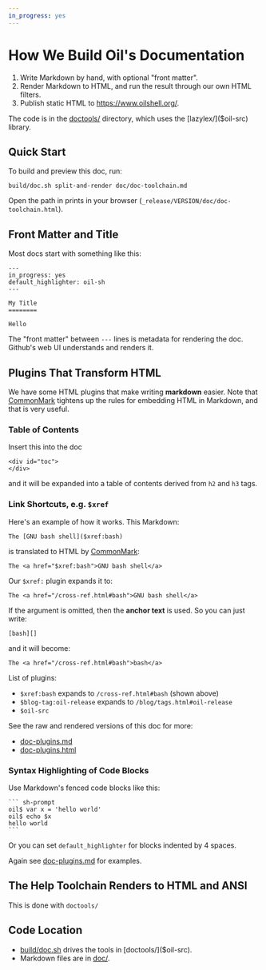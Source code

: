 ```yaml
---
in_progress: yes
---
```


How We Build Oil's Documentation
================================

1. Write Markdown by hand, with optional "front matter".
2. Render Markdown to HTML, and run the result through our own HTML filters.
3. Publish static HTML to <https://www.oilshell.org/>.

The code is in the [doctools/]($oil-src) directory, which uses the
[lazylex/]($oil-src)  library.

<div id="toc">
</div>

## Quick Start

To build and preview this doc, run:

    build/doc.sh split-and-render doc/doc-toolchain.md

Open the path in prints in your browser
(`_release/VERSION/doc/doc-toolchain.html`).

## Front Matter and Title

Most docs start with something like this:

    ---
    in_progress: yes
    default_highlighter: oil-sh
    ---

    My Title
    ========

    Hello

The "front matter" between `---` lines is metadata for rendering the doc.
Github's web UI understands and renders it.

## Plugins That Transform HTML

We have some HTML plugins that make writing **markdown** easier.
Note that [CommonMark][] tightens up the rules for embedding HTML in Markdown,
and that is very useful.

[CommonMark]: https://www.oilshell.org/blog/2018/02/14.html 

### Table of Contents

Insert this into the doc

    <div id="toc">
    </div>

and it will be expanded into a table of contents derived from `h2` and `h3`
tags.

### Link Shortcuts, e.g. `$xref`

Here's an example of how it works.  This Markdown:

    The [GNU bash shell]($xref:bash)

is translated to HTML by [CommonMark][]:

    The <a href="$xref:bash">GNU bash shell</a>

Our `$xref:` plugin expands it to:

    The <a href="/cross-ref.html#bash">GNU bash shell</a>

If the argument is omitted, then the **anchor text** is used.  So you can just write:

    [bash][]

and it will become:

    The <a href="/cross-ref.html#bash">bash</a>

List of plugins:

- `$xref:bash` expands to `/cross-ref.html#bash` (shown above)
- `$blog-tag:oil-release` expands to `/blog/tags.html#oil-release`
- `$oil-src`

See the raw and rendered versions of this doc for more:

- [doc-plugins.md][]
- [doc-plugins.html](doc-plugins.html)

[doc-plugins.md]: $oil-src:doc/doc-plugins.md

### Syntax Highlighting of Code Blocks

Use Markdown's fenced code blocks like this:

    ``` sh-prompt
    oil$ var x = 'hello world'
    oil$ echo $x
    hello world
    ```

Or you can set `default_highlighter` for blocks indented by 4 spaces.

Again see [doc-plugins.md][] for examples.

## The Help Toolchain Renders to HTML and ANSI

This is done with `doctools/`

## Code Location

- [build/doc.sh]($oil-src) drives the tools in [doctools/]($oil-src).
- Markdown files are in [doc/]($oil-src).


